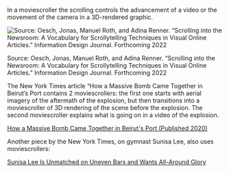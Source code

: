 In a moviescroller the scrolling controls the advancement of a video or the movement of the camera in a 3D-rendered graphic.

![Source: Oesch, Jonas, Manuel Roth, and Adina Renner. “Scrolling into the Newsroom: A Vocabulary for Scrollytelling Techniques in Visual Online Articles.” Information Design Journal. Forthcoming 2022](Scrollytelling%200ae4533947224ed3b08305e4c650ce0d/scrollytelling-moviescroller.png)

Source: Oesch, Jonas, Manuel Roth, and Adina Renner. “Scrolling into the Newsroom: A Vocabulary for Scrollytelling Techniques in Visual Online Articles.” Information Design Journal. Forthcoming 2022

The New York Times article “How a Massive Bomb Came Together in Beirut’s Port contains 2 moviescrollers: the first one starts with aerial imagery of the aftermath of the explosion, but then transitions into a moviescroller of 3D rendering of the scene before the explosion. The second moviescroller explains what is going on in a video of the explosion.

[How a Massive Bomb Came Together in Beirut's Port (Published 2020)](https://www.nytimes.com/interactive/2020/09/09/world/middleeast/beirut-explosion.html)

Another piece by the New York Times, on gymnast Sunisa Lee, also uses moviescrollers:

[Sunisa Lee Is Unmatched on Uneven Bars and Wants All-Around Glory](https://www.nytimes.com/interactive/2021/sports/olympics/suni-lee-gymnastics.html)